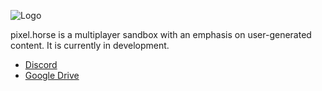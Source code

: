 ![Logo](https://horsecock.party/pixelhorse%20logo%20full%208x.png)

pixel.horse is a multiplayer sandbox with an emphasis on user-generated content. It is currently in development.

* [Discord](https://discord.gg/syHFmtn)
* [Google Drive](https://drive.google.com/drive/folders/1EoZiusy2LssqGNmTD6xBIdMoEhOQLXNh?usp=sharing)
